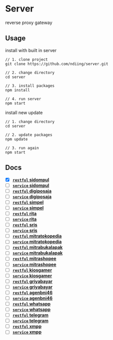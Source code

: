 # Server

reverse proxy gateway

## Usage

install with built in server

```
// 1. clone project
git clone https://github.com/ndiing/server.git

// 2. change directory
cd server

// 3. install packages
npm install

// 4. run server
npm start
```

install new update
```
// 1. change directory
cd server

// 2. update packages
npm update

// 3. run again
npm start
```

## Docs

-   [x] **[`restful` sidompul](./api/sidompul/v1/README.md)**
-   [ ] **[`service` sidompul](./api/sidompul/v1/README.md)**
-   [ ] **[`restful` digiposaja](./api/digiposaja/v1/README.md)**
-   [ ] **[`service` digiposaja](./api/digiposaja/v1/README.md)**
-   [ ] **[`restful` simpel](./api/simpel/v1/README.md)**
-   [ ] **[`service` simpel](./api/simpel/v1/README.md)**
-   [ ] **[`restful` rita](./api/rita/v1/README.md)**
-   [ ] **[`service` rita](./api/rita/v1/README.md)**
-   [ ] **[`restful` sris](./api/sris/v1/README.md)**
-   [ ] **[`service` sris](./api/sris/v1/README.md)**
-   [ ] **[`restful` mitratokopedia](./api/mitratokopedia/v1/README.md)**
-   [ ] **[`service` mitratokopedia](./api/mitratokopedia/v1/README.md)**
-   [ ] **[`restful` mitrabukalapak](./api/mitrabukalapak/v1/README.md)**
-   [ ] **[`service` mitrabukalapak](./api/mitrabukalapak/v1/README.md)**
-   [ ] **[`restful` mitrashopee](./api/mitrashopee/v1/README.md)**
-   [ ] **[`service` mitrashopee](./api/mitrashopee/v1/README.md)**
-   [ ] **[`restful` kiosgamer](./api/kiosgamer/v1/README.md)**
-   [ ] **[`service` kiosgamer](./api/kiosgamer/v1/README.md)**
-   [ ] **[`restful` griyabayar](./api/griyabayar/v1/README.md)**
-   [ ] **[`service` griyabayar](./api/griyabayar/v1/README.md)**
-   [ ] **[`restful` agenbni46](./api/agenbni46/v1/README.md)**
-   [ ] **[`service` agenbni46](./api/agenbni46/v1/README.md)**
-   [ ] **[`restful` whatsapp](./api/whatsapp/v1/README.md)**
-   [ ] **[`service` whatsapp](./api/whatsapp/v1/README.md)**
-   [ ] **[`restful` telegram](./api/telegram/v1/README.md)**
-   [ ] **[`service` telegram](./api/telegram/v1/README.md)**
-   [ ] **[`restful` xmpp](./api/xmpp/v1/README.md)**
-   [ ] **[`service` xmpp](./api/xmpp/v1/README.md)**
